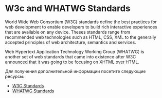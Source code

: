 # W3c and WHATWG Standards

World Wide Web Consortium (W3C) standards define the best practices for web development to enable developers to build rich interactive experiences that are available on any device. Theses standards range from recommended web technologies such as HTML, CSS, XML to the generally accepted principles of web architecture, semantics and services.

Web Hypertext Application Technology Working Group (WHATWG) is another set of web standards that came into existence after W3C announced that it was going to be focusing on XHTML over HTML.

Для получения дополнительной информации посетите следующие ресурсы:

- [W3C Standards](https://www.w3.org/standards/)
- [WHATWG Standards](https://spec.whatwg.org/)
